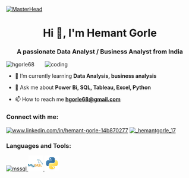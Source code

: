 [![MasterHead](https://cdn.vectorstock.com/i/1000x1000/26/62/data-analysis-colorful-modern-banner-vector-19132662.webp)](https://hgorle68.io)
<h1 align="center">Hi 👋, I'm Hemant Gorle</h1>
<h3 align="center">A passionate Data Analyst / Business Analyst from India</h3>
<img align="right" alt="coding" width="400" src="https://www.caxsol.com/assets/img/data-analysis.gif">
<p align="left"> <img src="https://komarev.com/ghpvc/?username=hgorle68&label=Profile%20views&color=0e75b6&style=flat" alt="hgorle68" /> </p>

- 🌱 I’m currently learning **Data Analysis, business analysis**

- 💬 Ask me about **Power Bi, SQL, Tableau, Excel, Python**

- 📫 How to reach me **hgorle68@gmail.com**

<h3 align="left">Connect with me:</h3>
<p align="left">
<a href="https://linkedin.com/in/www.linkedin.com/in/hemant-gorle-14b870277" target="blank"><img align="center" src="https://raw.githubusercontent.com/rahuldkjain/github-profile-readme-generator/master/src/images/icons/Social/linked-in-alt.svg" alt="www.linkedin.com/in/hemant-gorle-14b870277" height="30" width="40" /></a>
<a href="https://instagram.com/_hemantgorle_17" target="blank"><img align="center" src="https://raw.githubusercontent.com/rahuldkjain/github-profile-readme-generator/master/src/images/icons/Social/instagram.svg" alt="_hemantgorle_17" height="30" width="40" /></a>
</p>

<h3 align="left">Languages and Tools:</h3>
<p align="left"> <a href="https://www.microsoft.com/en-us/sql-server" target="_blank" rel="noreferrer"> <img src="https://www.svgrepo.com/show/303229/microsoft-sql-server-logo.svg" alt="mssql" width="40" height="40"/> </a> <a href="https://www.mysql.com/" target="_blank" rel="noreferrer"> <img src="https://raw.githubusercontent.com/devicons/devicon/master/icons/mysql/mysql-original-wordmark.svg" alt="mysql" width="40" height="40"/> </a> <a href="https://www.python.org" target="_blank" rel="noreferrer"> <img src="https://raw.githubusercontent.com/devicons/devicon/master/icons/python/python-original.svg" alt="python" width="40" height="40"/> </a> </p>
